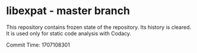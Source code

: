 # libexpat - master branch

This repository contains frozen state of the repository.
Its history is cleared. It is used only for static code
analysis with Codacy.

Commit Time: 1707108301